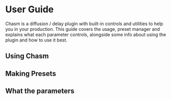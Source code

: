 # User Guide

Chasm is a diffusion / delay plugin with built-in controls and utilities to help you in your production. This guide covers the usage, preset manager and explains what each parameter controls, alongside some info about using the plugin and how to use it best.

## Using Chasm

## Making Presets

## What the parameters

